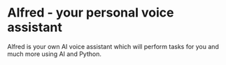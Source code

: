 # Alfred - your personal voice assistant

Alfred is your own AI voice assistant which will perform tasks for you and much more using AI and Python. 